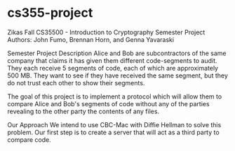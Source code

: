 # cs355-project
Zikas Fall CS35500 - Introduction to Cryptography 
Semester Project 
Authors: John Fumo, Brennan Horn, and Genna Yavaraski

Semester Project Description
Alice and Bob are subcontractors of the same company that claims it has given them different code-segments to audit. 
They each receive 5 segments of code, each of which are approximately 500 MB. They want to see if they have received the
same segment, but they do not trust each other to show their segments. 

The goal of this project is to implement a protocol which will allow them to compare Alice and Bob's segments of code 
without any of the parties revealing to the other party the contents of any files. 

Our Approach
We intend to use CBC-Mac with Diffie Hellman to solve this problem. Our first step is to create a server that will act 
as a third party to compare code. 

